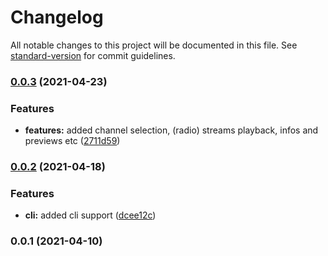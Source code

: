 # Changelog

All notable changes to this project will be documented in this file. See [standard-version](https://github.com/conventional-changelog/standard-version) for commit guidelines.

### [0.0.3](https://github.com/OnkelTem/ts-zello-player/compare/v0.0.2...v0.0.3) (2021-04-23)


### Features

* **features:** added channel selection, (radio) streams playback, infos and previews etc ([2711d59](https://github.com/OnkelTem/ts-zello-player/commit/2711d590575bc1f95f1c937d57d05968ae0ae64c))

### [0.0.2](https://github.com/OnkelTem/ts-zello-player/compare/v0.0.1...v0.0.2) (2021-04-18)


### Features

* **cli:** added cli support ([dcee12c](https://github.com/OnkelTem/ts-zello-player/commit/dcee12ca78ff6c25136685754677a526fe356887))

### 0.0.1 (2021-04-10)
